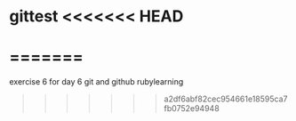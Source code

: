 gittest
<<<<<<< HEAD
========
=======
=======

exercise 6 for day 6 git and github rubylearning
>>>>>>> a2df6abf82cec954661e18595ca7fb0752e94948
